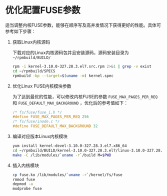 # 优化配置FUSE参数

适当调整内核FUSE参数，能够在顺序写及高并发情况下获得更好的性能。具体可参考如下步骤：

1.  获取Linux内核源码

    下载对应的Linux内核源码包并且安装源码，源码安装目录为
    `~/rpmbuild/BUILD/`

    ``` bash
    rpm -i kernel-3.10.0-327.28.3.el7.src.rpm 2>&1 | grep -v exist
    cd ~/rpmbuild/SPECS
    rpmbuild -bp --target=$(uname -m) kernel.spec
    ```

2.  优化Linux FUSE内核模块参数

    为了达到最优的性能，可以修改内核FUSE的参数 `FUSE_MAX_PAGES_PER_REQ`
    和 `FUSE_DEFAULT_MAX_BACKGROUND` ，优化后的参考值如下：

    ``` C
    /* fs/fuse/fuse_i.h */
    #define FUSE_MAX_PAGES_PER_REQ 256
    /* fs/fuse/inode.c */
    #define FUSE_DEFAULT_MAX_BACKGROUND 32
    ```

3.  编译对应版本Linux内核模块

    ``` bash
    yum install kernel-devel-3.10.0-327.28.3.el7.x86_64
    cd ~/rpmbuild/BUILD/kernel-3.10.0-327.28.3.el7/linux-3.10.0-327.28.3.el7.x86_64/fs/fuse
    make -C /lib/modules/`uname -r`/build M=$PWD
    ```

4.  插入内核模块

    ``` bash
    cp fuse.ko /lib/modules/`uname -r`/kernel/fs/fuse
    rmmod fuse
    depmod -a
    modprobe fuse
    ```